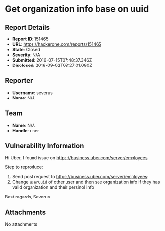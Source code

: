 # Get organization info base on uuid

## Report Details
- **Report ID**: 151465
- **URL**: https://hackerone.com/reports/151465
- **State**: Closed
- **Severity**: N/A
- **Submitted**: 2016-07-15T07:48:37.346Z
- **Disclosed**: 2016-09-02T03:27:01.090Z

## Reporter
- **Username**: severus
- **Name**: N/A

## Team
- **Name**: N/A
- **Handle**: uber

## Vulnerability Information
Hi Uber,
I found issue on https://business.uber.com/server/employees

Step to reproduce:
1. Send post request to https://business.uber.com/server/employees:
2. Change `userUuid` of other user and then see organization info if they has valid organization and their persinol info

Best ragards,
Severus

## Attachments
No attachments
